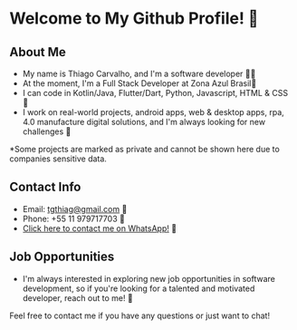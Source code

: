 # Welcome to My Github Profile! 🌟

## About Me
- My name is Thiago Carvalho, and I'm a software developer 👨‍💻
- At the moment, I'm a Full Stack Developer at Zona Azul Brasil🌱
- I can code in Kotlin/Java, Flutter/Dart, Python, Javascript, HTML & CSS 👀
- I work on real-world projects, android apps, web & desktop apps, rpa, 4.0 manufacture digital solutions, and I'm always looking for new challenges 🚀

*Some projects are marked as private and cannot be shown here due to companies sensitive data.

## Contact Info
- Email: tgthiag@gmail.com 📧
- Phone: +55 11 979717703 📱
- [Click here to contact me on WhatsApp!](https://api.whatsapp.com/send/?phone=5511979717703&text=Ol%C3%A1%20Thiago!&type=phone_number&app_absent=0) 📲

## Job Opportunities
- I'm always interested in exploring new job opportunities in software development, so if you're looking for a talented and motivated developer, reach out to me! 💼


Feel free to contact me if you have any questions or just want to chat!
